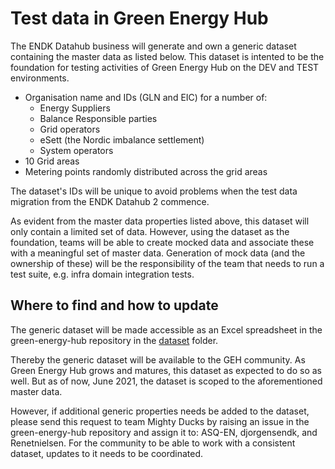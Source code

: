 # Test data in Green Energy Hub
The ENDK Datahub business will generate and own a generic dataset containing the master data as listed below. This dataset is intented to be the foundation for testing activities of Green Energy Hub on the DEV and TEST environments.
* Organisation name and IDs (GLN and EIC) for a number of:
    * Energy Suppliers
    * Balance Responsible parties
    * Grid operators
    * eSett (the Nordic imbalance settlement)
    * System operators
* 10 Grid areas
* Metering points randomly distributed across the grid areas

The dataset's IDs will be unique to avoid problems when the test data migration from the ENDK Datahub 2 commence.

As evident from the master data properties listed above, this dataset will only contain a limited set of data. However, using the dataset as the foundation, teams will be able to create mocked data and associate these with a meaningful set of master data. Generation of mock data (and the ownership of these) will be the responsibility of the team that needs to run a test suite, e.g. infra domain integration tests.

## Where to find and how to update
The generic dataset will be made accessible as an Excel spreadsheet in the green-energy-hub repository in the [dataset](./dataset/) folder.

Thereby the generic dataset will be available to the GEH community. As Green Energy Hub grows and matures, this dataset as expected to do so as well. But as of now, June 2021, the dataset is scoped to the aforementioned master data.

However, if additional generic properties needs be added to the dataset, please send this request to team Mighty Ducks by raising an issue in the green-energy-hub repository and assign it to: ASQ-EN, djorgensendk, and Renetnielsen. For the community to be able to work with a consistent dataset, updates to it needs to be coordinated.
